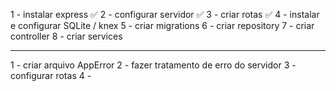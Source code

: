 1 - instalar express ✅
2 - configurar servidor ✅
3 - criar rotas ✅
4 - instalar e configurar SQLite / knex
5 - criar migrations
6 - criar repository
7 - criar controller
8 - criar services

-------------------------------

1 - criar arquivo AppError
2 - fazer tratamento de erro do servidor
3 - configurar rotas
4 -

